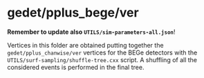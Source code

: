 # gedet/pplus_bege/ver
**Remember to update also `UTILS/sim-parameters-all.json`**!

Vertices in this folder are obtained putting together the `gedet/pplus_chanwise/ver` vertices for the BEGe detectors with the `UTILS/surf-sampling/shuffle-tree.cxx` script. A shuffling of all the considered events is performed in the final tree.
